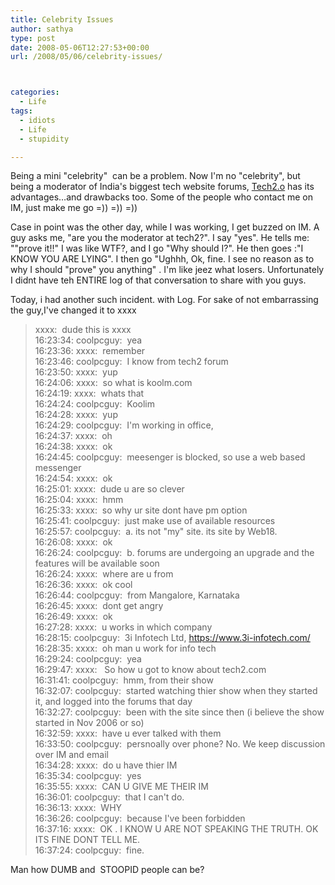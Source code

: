 ```yaml
---
title: Celebrity Issues
author: sathya
type: post
date: 2008-05-06T12:27:53+00:00
url: /2008/05/06/celebrity-issues/



categories:
  - Life
tags:
  - idiots
  - Life
  - stupidity

---
```



Being a mini "celebrity"  can be a problem. Now I'm no "celebrity", but being a moderator of India's biggest tech website forums, [Tech2.o][1] has its advantages&#8230;and drawbacks too. Some of the people who contact me on IM, just make me go =)) =)) =))

Case in point was the other day, while I was working, I get buzzed on IM. A guy asks me, "are you the moderator at tech2?". I say "yes". He tells me: ""prove it!!" I was like WTF?, and I go "Why should I?". He then goes :"I KNOW YOU ARE LYING". I then go "Ughhh, Ok, fine. I see no reason as to why I should "prove" you anything" . I'm like jeez what losers. Unfortunately I didnt have teh ENTIRE log of that conversation to share with you guys.  
<!--more-->

Today, i had another such incident. with Log. For sake of not embarrassing the guy,I've changed it to xxxx

> xxxx:  dude this is xxxx  
> 16:23:34: coolpcguy:  yea  
> 16:23:36: xxxx:  remember  
> 16:23:46: coolpcguy:  I know from tech2 forum  
> 16:23:50: xxxx:  yup  
> 16:24:06: xxxx:  so what is koolm.com  
> 16:24:19: xxxx:  whats that  
> 16:24:24: coolpcguy:  Koolim  
> 16:24:28: xxxx:  yup  
> 16:24:29: coolpcguy:  I'm working in office,  
> 16:24:37: xxxx:  oh  
> 16:24:38: xxxx:  ok  
> 16:24:45: coolpcguy:  meesenger is blocked, so use a web based messenger  
> 16:24:54: xxxx:  ok  
> 16:25:01: xxxx:  dude u are so clever  
> 16:25:04: xxxx:  hmm  
> 16:25:33: xxxx:  so why ur site dont have pm option  
> 16:25:41: coolpcguy:  just make use of available resources  
> 16:25:57: coolpcguy:  a. its not "my" site. its site by Web18.  
> 16:26:08: xxxx:  ok  
> 16:26:24: coolpcguy:  b. forums are undergoing an upgrade and the features will be available soon  
> 16:26:24: xxxx:  where are u from  
> 16:26:36: xxxx:  ok cool  
> 16:26:44: coolpcguy:  from Mangalore, Karnataka  
> 16:26:45: xxxx:  dont get angry  
> 16:26:49: xxxx:  ok  
> 16:27:28: xxxx:  u works in which company  
> 16:28:15: coolpcguy:  3i Infotech Ltd, https://www.3i-infotech.com/  
> 16:28:35: xxxx:  oh man u work for info tech  
> 16:29:24: coolpcguy:  yea  
> 16:29:47: xxxx:   So how u got to know about tech2.com  
> 16:31:41: coolpcguy:  hmm, from their show  
> 16:32:07: coolpcguy:  started watching thier show when they started it, and logged into the forums that day  
> 16:32:27: coolpcguy:  been with the site since then (i believe the show started in Nov 2006 or so)  
> 16:32:59: xxxx:  have u ever talked with them  
> 16:33:50: coolpcguy:  persnoally over phone? No. We keep discussion over IM and email  
> 16:34:28: xxxx:  do u have thier IM  
> 16:35:34: coolpcguy:  yes  
> 16:35:55: xxxx:  CAN U GIVE ME THEIR IM  
> 16:36:01: coolpcguy:  that I can't do.  
> 16:36:13: xxxx:  WHY  
> 16:36:26: coolpcguy:  because I've been forbidden  
> 16:37:16: xxxx:  OK . I KNOW U ARE NOT SPEAKING THE TRUTH. OK ITS FINE DONT TELL ME.  
> 16:37:24: coolpcguy:  fine.

Man how DUMB and  STOOPID people can be?

 [1]: https://www.tech2.com/

